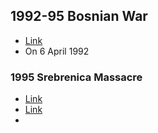 ## 1992-95 Bosnian War
- [Link](https://en.wikipedia.org/wiki/Bosnian_War)
- On 6 April 1992
### 1995 Srebrenica Massacre
- [Link](https://en.wikipedia.org/wiki/Bosnian_genocide)
- [Link](https://en.wikipedia.org/wiki/Srebrenica_massacre)
- 